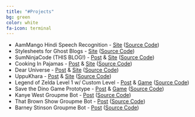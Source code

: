 ```yaml
---
title: "#Projects"
bg: green
color: white
fa-icon: terminal
---
```


<div id="projects">
  <article class="post">
    <div class="inner">
      <ul>
        <li>
          AamMango Hindi Speech Recognition - <a href="http://aammango.pramod.ninja">Site</a>
          (<a href="http://github.com/pramodsum/SumNinjaCode">Source Code</a>)
        </li>
        <li>
          Stylesheets for Ghost Blogs - <a href="http://ghost.pramod.ninja">Site</a>
          (<a href="http://github.com/pramodsum/Ghost">Source Code</a>)
        </li>
        <li>
          SumNinjaCode (THIS BLOG!) - <a href="http://sumninjacode.io/ghost-heroku/">Post</a> & <a href="http://sumninjacode.io">Site</a>
          (<a href="https://github.com/pramodsum/AamMango/tree/gh-pages">Source Code</a>)
        </li>
        <li>
          Cooking In Pajamas - <a href="http://sumninjacode.io/ghost-heroku/">Post</a> & <a href="http://cookinginpjs.com">Site</a>
          (<a href="http://github.com/pramodsum/Cooking-In-Pajamas">Source Code</a>)
        </li>
        <li>
          Dear Universe - <a href="http://sumninjacode.io/ghost-heroku/">Post</a> & <a href="http://dearuniverse.me">Site</a> 
          (<a href="http://github.com/pramodsum/Dear-Universe-Blog">Source Code</a>)
        </li>
        <li>
          UppuKhara - <a href="http://sumninjacode.io/ghost-heroku/">Post</a> & <a href="http://uppukhara.com">Site</a> 
          (<a href="http://github.com/pramodsum/Uppu-Khara-Blog">Source Code</a>)
        </li>
        <li>
          Legend of Zelda Level 1 w/ Custom Level - <a href="http://sumninjacode.io/education-in-the-legend-of-zelda/">Post</a> & <a href="http://zelda.pramod.ninja/">Game</a> 
          (<a href="http://github.com/pramodsum/eecs494">Source Code</a>)
        </li>
        <li>
          Save the Dino Game Prototype - <a href="http://sumninjacode.io/save-the-dino/">Post</a> & <a href="http://dinorescue.pramod.ninja/">Game</a>
          (<a href="https://github.com/pramodsum/2D-Player-Tool-Prototype">Source Code</a>)
        </li>
        <li>
          Kanye West Groupme Bot - <a href="http://sumninjacode.io/no-one-loves-kanye-more-than-kanye/">Post</a> 
          (<a href="https://github.com/pramodsum/kanye_bot">Source Code</a>)
        </li>
        <li>
          That Brown Show Groupme Bot - <a href="http://sumninjacode.io/thatbrown-show/">Post</a> 
          (<a href="http://github.com/pramodsum/thatbrown_bot">Source Code</a>)
        </li>
        <li>
          Barney Stinson Groupme Bot - <a href="http://sumninjacode.io/other-random-groupme-bots/">Post</a> 
          (<a href="http://github.com/pramodsum/barney_bot">Source Code</a>)
        </li>
      </ul>
    </div>     
  </article>

  <div class="clear"></div>

</div>